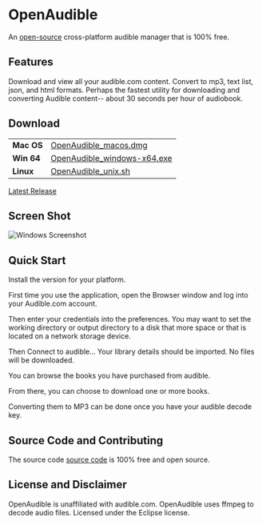 # OpenAudible
An [open-source](https://github.com/openaudible/openaudible) cross-platform audible manager that is 100% free.

## Features
Download and view all your audible.com content. Convert to mp3, text list, json, and html formats.
Perhaps the fastest utility for downloading and converting Audible content-- about 30 seconds per hour of audiobook.

## Download

|         |           |
|:----------|:------------------|
| **Mac OS**   | [OpenAudible_macos.dmg](https://github.com/openaudible/openaudible/releases/download/v0.9.1/OpenAudible_macos.dmg) |
| **Win 64**   | [OpenAudible_windows-x64.exe](https://github.com/openaudible/openaudible/releases/download/v0.9.1/OpenAudible_windows-x64.exe) |
| **Linux**    | [OpenAudible_unix.sh](https://github.com/openaudible/openaudible/releases/download/v0.9.1/OpenAudible_unix.sh) |
[Latest Release](https://github.com/openaudible/openaudible/releases/latest)


## Screen Shot
![Windows Screenshot](https://openaudible.github.io/images/open_audible_win.png)

## Quick Start
Install the version for your platform.

First time you use the application, open the Browser window and log into your Audible.com account.

Then enter your credentials into the preferences.
You may want to set the working directory or output directory to a disk that more space or that is located on a network storage device.

Then Connect to audible... Your library details should be imported. No files will be downloaded.

You can browse the books you have purchased from audible.

From there, you can choose to download one or more books.

Converting them to MP3 can be done once you have your audible decode key.

## Source Code and Contributing
The source code [source code](https://github.com/openaudible/openaudible) is 100% free and open source.

## License and Disclaimer
OpenAudible is unaffiliated with audible.com.
OpenAudible uses ffmpeg to decode audio files.
Licensed under the Eclipse license.
